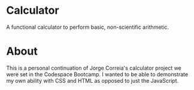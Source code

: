 # Calculator
A functional calculator to perform basic, non-scientific arithmetic.

# About
This is a personal continuation of Jorge Correia's calculator project we were set in the Codespace Bootcamp. I wanted to be able to demonstrate my own ability with CSS and HTML as opposed to just the JavaScript.

